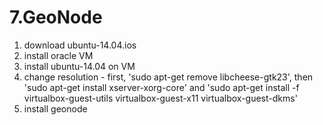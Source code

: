 # 7.GeoNode

1. download ubuntu-14.04.ios
2. install oracle VM
3. install ubuntu-14.04 on VM
4. change resolution - first, 'sudo apt-get remove libcheese-gtk23', then 'sudo apt-get install xserver-xorg-core' and 'sudo apt-get install -f virtualbox-guest-utils virtualbox-guest-x11 virtualbox-guest-dkms'
5. install geonode
